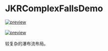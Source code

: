 JKRComplexFallsDemo
==============
[![preview](https://travis-ci.org/Joker-388/MessageImageCategory.svg?branch=master)](http://www.jianshu.com/u/95d5ea0acd19)&nbsp;<br><br>
[![preview](https://github.com/Joker-388/JKRComplexFallsDemo/blob/master/fall.gif)](http://www.jianshu.com/u/95d5ea0acd19)&nbsp;
<br><br>
较复杂的瀑布流布局。
